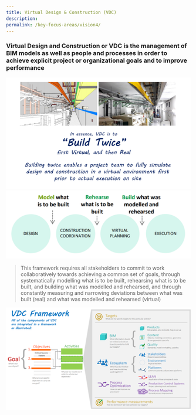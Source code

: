 ```yaml
---
title: Virtual Design & Construction (VDC)
description:  
permalink: /key-focus-areas/vision4/
---
```

### Virtual Design and Construction or VDC is the management of BIM models as well as people and processes in order to achieve explicit project or organizational goals and to improve performance

![vdc](/images/vdc01.PNG)
![vdc](/images/vdc04.PNG)

<blockquote>
  <p>This framework requires all stakeholders to commit to work collaboratively 
towards achieving a common set of goals, through systematically modelling what is to be built, rehearsing what is to be built, and building what was modelled and rehearsed, and through constantly measuring and narrowing deviations between what was built (real) and what was modelled and rehearsed (virtual)</p>
  <span class="author"></span>
</blockquote>


![vdc](/images/vdc03.PNG)
